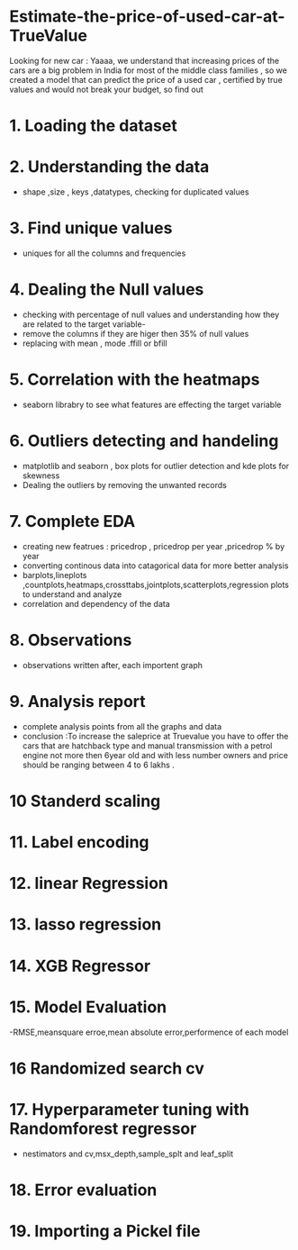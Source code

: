 # Estimate-the-price-of-used-car-at-TrueValue
Looking for new car : Yaaaa, we understand that increasing prices of the cars are a big problem in India for most of the middle class families , so we created a model that can predict the price of a used car , certified by true values and would not break your budget, so find out 

# 1. Loading the dataset 
# 2. Understanding the data
- shape ,size , keys ,datatypes, checking for duplicated values 
# 3. Find unique values 
- uniques for all the columns and frequencies
# 4. Dealing the Null values 
- checking with percentage of null values and understanding how they are related to the target variable-
- remove the columns if they are higer then 35% of null values 
- replacing with mean , mode .ffill or bfill   
# 5. Correlation with the heatmaps
- seaborn librabry to see what features are effecting the target variable 
# 6. Outliers detecting and handeling
- matplotlib and seaborn , box plots for outlier detection and kde plots for skewness 
- Dealing the outliers by removing the unwanted records  
# 7. Complete EDA
- creating new featrues : pricedrop , pricedrop per year ,pricedrop % by year 
- converting continous data into catagorical data for more better analysis 
- barplots,lineplots ,countplots,heatmaps,crossttabs,jointplots,scatterplots,regression plots to understand and analyze
- correlation and dependency of the data 
# 8. Observations
- observations written after, each importent graph
# 9. Analysis report
- complete analysis points from all the graphs and data 
- conclusion :To increase the saleprice at Truevalue you have to offer the cars that are hatchback type and manual transmission with a petrol engine not more then 6year old and with less number owners and price should be ranging between 4 to 6 lakhs .
# 10 Standerd scaling 
# 11. Label encoding 
# 12. linear Regression 
# 13. lasso regression 
# 14. XGB Regressor 
# 15. Model Evaluation
-RMSE,meansquare erroe,mean absolute error,performence of each model 
# 16 Randomized search cv
# 17. Hyperparameter tuning with Randomforest regressor
- nestimators and cv,msx_depth,sample_splt and leaf_split
# 18. Error evaluation 

# 19. Importing a Pickel file  
